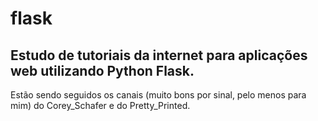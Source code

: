 # flask
## Estudo de tutoriais da internet para aplicações web utilizando Python Flask.
Estão sendo seguidos os canais (muito bons por sinal, pelo menos para mim) do Corey_Schafer e do Pretty_Printed.
